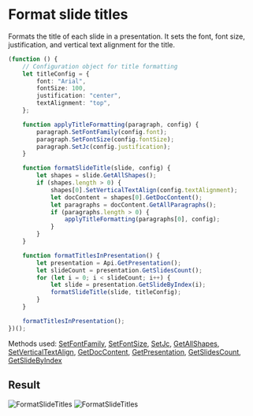 # Format slide titles

Formats the title of each slide in a presentation. It sets the font, font size, justification, and vertical text alignment for the title.

```ts
(function () {
    // Configuration object for title formatting
    let titleConfig = {
        font: "Arial",
        fontSize: 100,
        justification: "center",
        textAlignment: "top",
    };

    function applyTitleFormatting(paragraph, config) {
        paragraph.SetFontFamily(config.font);
        paragraph.SetFontSize(config.fontSize);
        paragraph.SetJc(config.justification);
    }

    function formatSlideTitle(slide, config) {
        let shapes = slide.GetAllShapes();
        if (shapes.length > 0) {
            shapes[0].SetVerticalTextAlign(config.textAlignment);
            let docContent = shapes[0].GetDocContent();
            let paragraphs = docContent.GetAllParagraphs();
            if (paragraphs.length > 0) {
                applyTitleFormatting(paragraphs[0], config);
            }
        }
    }

    function formatTitlesInPresentation() {
        let presentation = Api.GetPresentation();
        let slideCount = presentation.GetSlidesCount();
        for (let i = 0; i < slideCount; i++) {
            let slide = presentation.GetSlideByIndex(i);
            formatSlideTitle(slide, titleConfig);
        }
    }

    formatTitlesInPresentation();
})();
```

Methods used: [SetFontFamily](/docs/office-api/usage-api/presentation-api/ApiRun/Methods/SetFontFamily.md), [SetFontSize](/docs/office-api/usage-api/presentation-api/ApiRun/Methods/SetFontSize.md), [SetJc](/docs/office-api/usage-api/presentation-api/ApiParagraph/Methods/SetJc.md), [GetAllShapes](/docs/office-api/usage-api/presentation-api/ApiSlide/Methods/GetAllShapes.md), [SetVerticalTextAlign](/docs/office-api/usage-api/presentation-api/ApiShape/Methods/SetVerticalTextAlign.md), [GetDocContent](/docs/office-api/usage-api/presentation-api/ApiShape/Methods/GetDocContent.md), [GetPresentation](/docs/office-api/usage-api/presentation-api/Api/Methods/GetPresentation.md), [GetSlidesCount](/docs/office-api/usage-api/presentation-api/ApiPresentation/Methods/GetSlidesCount.md), [GetSlideByIndex](/docs/office-api/usage-api/presentation-api/ApiPresentation/Methods/GetSlideByIndex.md)

## Result

![FormatSlideTitles](/assets/images/plugins/format-slide-titles.png#gh-light-mode-only)
![FormatSlideTitles](/assets/images/plugins/format-slide-titles.dark.png#gh-dark-mode-only)
